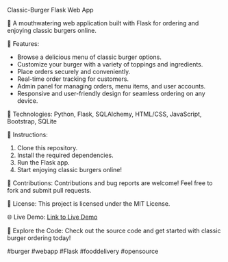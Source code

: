 Classic-Burger Flask Web App

🍔 A mouthwatering web application built with Flask for ordering and enjoying classic burgers online.

🚀 Features:
- Browse a delicious menu of classic burger options.
- Customize your burger with a variety of toppings and ingredients.
- Place orders securely and conveniently.
- Real-time order tracking for customers.
- Admin panel for managing orders, menu items, and user accounts.
- Responsive and user-friendly design for seamless ordering on any device.

🔧 Technologies:
Python, Flask, SQLAlchemy, HTML/CSS, JavaScript, Bootstrap, SQLite

📝 Instructions:
1. Clone this repository.
2. Install the required dependencies.
3. Run the Flask app.
4. Start enjoying classic burgers online!

🤝 Contributions:
Contributions and bug reports are welcome! Feel free to fork and submit pull requests.

📄 License:
This project is licensed under the MIT License.

🌐 Live Demo:
[Link to Live Demo](https://www.Holb20233lcidz.tech)

📌 Explore the Code:
Check out the source code and get started with classic burger ordering today!

#burger #webapp #Flask #fooddelivery #opensource
